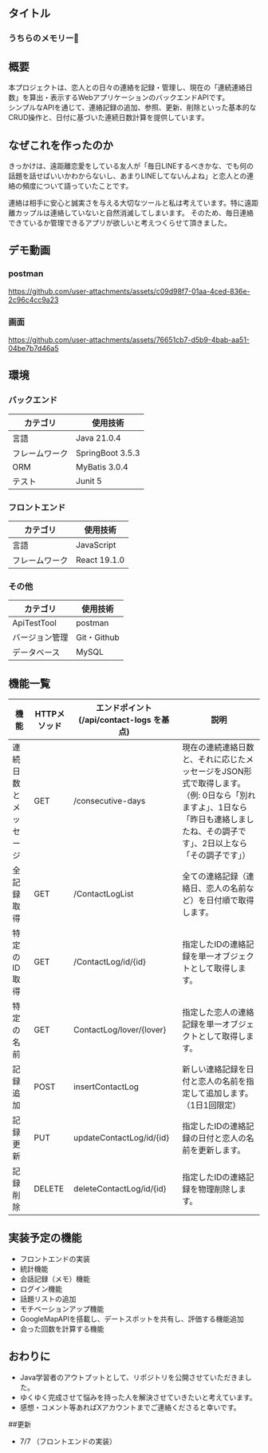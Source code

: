 ## タイトル
### うちらのメモリー🤝


## 概要
本プロジェクトは、恋人との日々の連絡を記録・管理し、現在の「連続連絡日数」を算出・表示するWebアプリケーションのバックエンドAPIです。  
シンプルなAPIを通じて、連絡記録の追加、参照、更新、削除といった基本的なCRUD操作と、日付に基づいた連続日数計算を提供しています。




## なぜこれを作ったのか
きっかけは、遠距離恋愛をしている友人が「毎日LINEするべきかな、でも何の話題を話せばいいかわからないし、あまりLINEしてないんよね」と恋人との連絡の頻度について語っていたことです。

連絡は相手に安心と誠実さを与える大切なツールと私は考えています。特に遠距離カップルは連絡していないと自然消滅してしまいます。
そのため、毎日連絡できているか管理できるアプリが欲しいと考えつくらせて頂きました。
## デモ動画
### postman
https://github.com/user-attachments/assets/c09d98f7-01aa-4ced-836e-2c96c4cc9a23
### 画面
https://github.com/user-attachments/assets/76651cb7-d5b9-4bab-aa51-04be7b7d46a5


## 環境
### バックエンド

| カテゴリ | 使用技術 |
| ---- | ---- |
| 言語 | Java 21.0.4 |
| フレームワーク | SpringBoot 3.5.3 |
| ORM | MyBatis 3.0.4 |
| テスト | Junit 5 |

### フロントエンド

| カテゴリ | 使用技術 |
| ---- | ---- |
| 言語 | JavaScript |
| フレームワーク | React 19.1.0 |

### その他

| カテゴリ | 使用技術 |
| ---- | ---- |
| ApiTestTool | postman |
| バージョン管理 | Git・Github |
| データベース | MySQL |

## 機能一覧
| 機能                 | HTTPメソッド | エンドポイント (/api/contact-logs を基点) | 説明                                                                                                                                                                          | 
| -------------------- | ------------ | ----------------------------------------- | ----------------------------------------------------------------------------------------------------------------------------------------------------------------------------- | 
| 連続日数とメッセージ | GET          | /consecutive-days                         | 現在の連続連絡日数と、それに応じたメッセージをJSON形式で取得します。（例: 0日なら「別れますよ」、1日なら「昨日も連絡しましたね、その調子です」、2日以上なら「その調子です」） | 
| 全記録取得           | GET          | /ContactLogList                           | 全ての連絡記録（連絡日、恋人の名前など）を日付順で取得します。                                                                                                                | 
| 特定のID取得         | GET          | /ContactLog/id/{id}                       | 指定したIDの連絡記録を単一オブジェクトとして取得します。                                                                                                                      | 
| 特定の名前           | GET          | ContactLog/lover/{lover}                  | 指定した恋人の連絡記録を単一オブジェクトとして取得します。                                                                                                                                                                              | 
| 記録追加             | POST         | insertContactLog                          | 新しい連絡記録を日付と恋人の名前を指定して追加します。（1日1回限定）                                                                                                          | 
| 記録更新             | PUT          | updateContactLog/id/{id}                  | 指定したIDの連絡記録の日付と恋人の名前を更新します。                                                                                                                          | 
| 記録削除             | DELETE       | deleteContactLog/id/{id}                  | 指定したIDの連絡記録を物理削除します。                                                                                                                                        |                                                                                                                                      | 

## 実装予定の機能
* フロントエンドの実装
* 統計機能
* 会話記録（メモ）機能
* ログイン機能
* 話題リストの追加
* モチベーションアップ機能
* GoogleMapAPIを搭載し、デートスポットを共有し、評価する機能追加
* 会った回数を計算する機能


## おわりに
* Java学習者のアウトプットとして、リポジトリを公開させていただきました。
* ゆくゆく完成させて悩みを持った人を解決させていきたいと考えています。
* 感想・コメント等あればXアカウントまでご連絡くださると幸いです。

##更新
* 7/7 （フロントエンドの実装）
